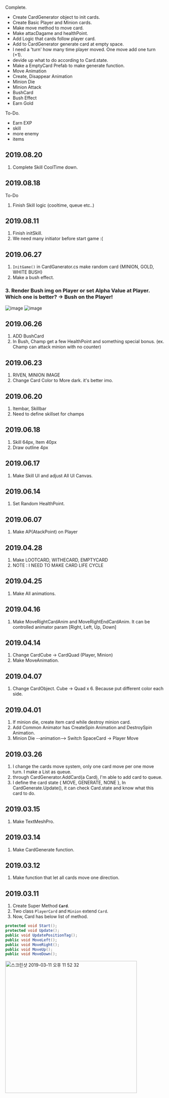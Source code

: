 Complete. 
- Create CardGenerator object to init cards.  
- Create Basic Player and Minion cards.  
- Make move method to move card.  
- Make attacDagame and healthPoint.  
- Add Logic that cards follow player card.  
- Add to CardGenerator generate card at empty space.  
- I need a 'turn' how many time player moved. One move add one turn (+1).
- devide up what to do according to Card.state.
- Make a EmptyCard Prefab to make generate function.
- Move Animation
- Create, Disappear Animation
- Minion Die
- Minion Attack
- BushCard
- Bush Effect
- Earn Gold


To-Do. 
  - Earn EXP
  - skill
  - more enemy
  - items


## 2019.08.20
1. Complete Skill CoolTime down.

## 2019.08.18
To-Do
1. Finish Skill logic (cooltime, queue etc..)


## 2019.08.11
1. Finish initSkill. 
2. We need many initiator before start game :(

## 2019.06.27
1. `InitGame()` in CardGanerator.cs make random card {MINION, GOLD, WHITE BUSH}
2. Make a bush effect.
### 3. Render Bush img on Player or set Alpha Value at Player. Which one is better? -> Bush on the Player!

![image](https://user-images.githubusercontent.com/14961794/60269834-292cf880-992a-11e9-8b23-ae3a2b880d63.png)
![image](https://user-images.githubusercontent.com/14961794/60273973-33eb8b80-9932-11e9-8819-86652d8ccc6a.png)

## 2019.06.26
1. ADD BushCard
2. In Bush, Champ get a few HealthPoint and something special bonus. (ex. Champ can attack minion with no counter)

## 2019.06.23
1. RIVEN, MINION IMAGE
2. Change Card Color to More dark. it's better imo.

## 2019.06.20
1. Itembar, Skillbar
2. Need to define skillset for champs

## 2019.06.18
1. Skill 64px, Item 40px
2. Draw outline 4px

## 2019.06.17
1. Make Skill UI and adjust All UI Canvas.

## 2019.06.14
1. Set Random HealthPoint.

## 2019.06.07
1. Make AP(AtackPoint) on Player

## 2019.04.28
1. Make LOOTCARD, WITHECARD, EMPTYCARD
2. NOTE : I NEED TO MAKE CARD LIFE CYCLE

## 2019.04.25
1. Make All animations.

## 2019.04.16
1. Make MoveRightCardAnim and MoveRightEndCardAnim. It can be controlled animator param [Right, Left, Up, Down] 

## 2019.04.14
1. Change CardCube -> CardQuad (Player, Minion)
2. Make MoveAnimation.

## 2019.04.07
1. Change CardObject. Cube -> Quad x 6. Because put different color each side.

## 2019.04.01
1. If minion die, create item card while destroy minion card. 
2. Add Common Animator has CreateSpin Animation and DestroySpin Animation.
3. Minion Die --animation--> Switch SpaceCard -> Player Move

## 2019.03.26
1. I change the cards move system, only one card move per one move turn. I make a List<Card> as queue.  
2. through CardGenerator.AddCard(a Card), I'm able to add card to queue.
3. I define the card state { MOVE, GENERATE, NONE }, In CardGenerate.Update(), it can check Card.state and know what this card to do.

## 2019.03.15
1. Make TextMeshPro.

## 2019.03.14
1. Make CardGenerate function.

## 2019.03.12
1. Make function that let all cards move one direction.


## 2019.03.11
1. Create Super Method __`Card`__. 
2. Two class `PlayerCard` and `Minion` extend `Card`.
3. Now, Card has below list of method.
```C#
protected void Start();
protected void Update();
public void UpdatePositionTag();
public void MoveLeft();
public void MoveRight();
public void MoveUp();
public void MoveDown();
```

<img width="417" alt="스크린샷 2019-03-11 오후 11 52 32" src="https://user-images.githubusercontent.com/14961794/54133071-c25a0100-4458-11e9-8986-3524e46d95c9.png">

